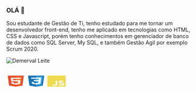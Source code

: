 ### OLÁ 👋
Sou estudante de Gestão de Ti, tenho estudado para me tornar um desenvolvedor front-end, tenho me aplicado em tecnologias como HTML, CSS e Javascript,
porém tenho conhecimentos em gerenciador de banco de dados como SQL Server, My SQL, e também Gestão Agil por exemplo Scrum 2020.  


![Demerval Leite](https://github-readme-stats.vercel.app/api?username=demervalleite&theme=radical)

<div style="display: inline_block"><br>
 <img align="center" alt="Demerval-HTML" height="30" width="50" src="https://raw.githubusercontent.com/devicons/devicon/master/icons/html5/html5-original.svg">
 <img align="center" alt="Demerval-CSS" height="30" width="50" src="https://raw.githubusercontent.com/devicons/devicon/master/icons/css3/css3-original.svg">
 <img align="center" alt="Demerval-Js" height="30" width="50" src="https://raw.githubusercontent.com/devicons/devicon/master/icons/javascript/javascript-plain.svg">
</div>
<!--
**demervalleite/demervalleite** is a ✨ _special_ ✨ repository because its `README.md` (this file) appears on your GitHub profile.




